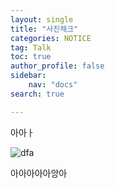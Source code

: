 ```yaml
---
layout: single
title: "사진체크"
categories: NOTICE
tag: Talk
toc: true
author_profile: false
sidebar:
    nav: "docs"
search: true

---
```






아아ㅏ



![dfa](https://user-images.githubusercontent.com/50829870/159240631-ebf5ccc6-d961-4a22-8a91-9de58f926e5a.png)



아아아아아앙아
